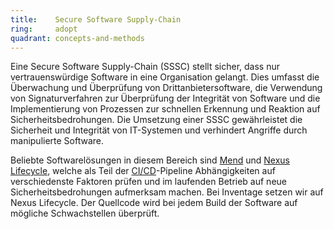 ```yaml
---
title:    Secure Software Supply-Chain  
ring:     adopt  
quadrant: concepts-and-methods
---
```


Eine Secure Software Supply-Chain (SSSC) stellt sicher, dass nur vertrauenswürdige Software in eine Organisation
gelangt. Dies umfasst die Überwachung und Überprüfung von Drittanbietersoftware, die Verwendung von Signaturverfahren
zur Überprüfung der Integrität von Software und die Implementierung von Prozessen zur schnellen Erkennung und Reaktion
auf Sicherheitsbedrohungen. Die Umsetzung einer SSSC gewährleistet die Sicherheit und Integrität von IT-Systemen und
verhindert Angriffe durch manipulierte Software.

Beliebte Softwarelösungen in diesem Bereich sind [Mend][mend] und [Nexus Lifecycle][nexus-lifecycle], welche als Teil
der [CI/CD][cicd]-Pipeline Abhängigkeiten auf verschiedenste Faktoren prüfen und im laufenden Betrieb auf neue
Sicherheitsbedrohungen aufmerksam machen. Bei Inventage setzen wir auf Nexus Lifecycle. Der Quellcode wird bei jedem
Build der Software auf mögliche Schwachstellen überprüft.

[mend]: https://www.mend.io
[nexus-lifecycle]: https://www.sonatype.com/products/open-source-security-dependency-management
[cicd]: /concepts-and-methods/ci-cd
